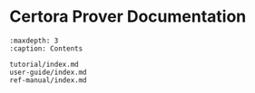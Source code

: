 Certora Prover Documentation
============================

```{toctree}
:maxdepth: 3
:caption: Contents

tutorial/index.md
user-guide/index.md
ref-manual/index.md
```

